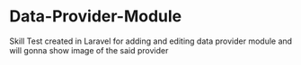 # Data-Provider-Module
Skill Test created in Laravel for adding and editing data provider module and will gonna show image of the said provider
